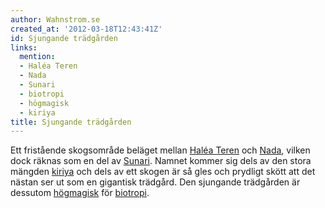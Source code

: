 ```yaml
---
author: Wahnstrom.se
created_at: '2012-03-18T12:43:41Z'
id: Sjungande trädgården
links:
  mention:
  - Haléa Teren
  - Nada
  - Sunari
  - biotropi
  - högmagisk
  - kiriya
title: Sjungande trädgården
---
```


Ett fristående skogsområde beläget mellan [Haléa Teren] och [Nada], vilken dock räknas som en del av
[Sunari]. Namnet kommer sig dels av den stora mängden [kiriya] och dels av ett skogen är så gles och
prydligt skött att det nästan ser ut som en gigantisk trädgård. Den sjungande trädgården är dessutom
[högmagisk] för [biotropi].

  [Haléa Teren]: Haléa_Teren
  [Nada]: Nada
  [Sunari]: Sunari
  [kiriya]: kiriya
  [högmagisk]: högmagisk
  [biotropi]: biotropi